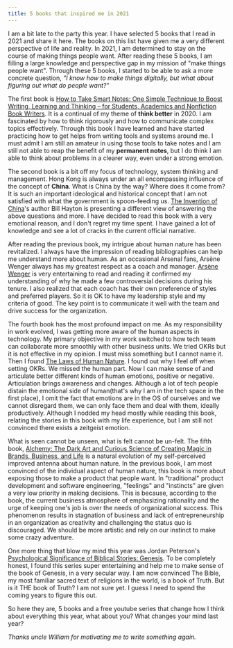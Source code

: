 ```yaml
---
title: 5 books that inspired me in 2021
---
```

I am a bit late to the party this year. I have selected 5 books that I read in 2021 and share it here. The books on this list have given me a very different perspective of life and reality. In 2021, I am determined to stay on the course of making things people want. After reading these 5 books, I am filling a large knowledge and perspective gap in my mission of "make things people want". Through these 5 books, I started to be able to ask a more concrete question, *"I know how to make things digitally, but what about figuring out what do people want?"*

The first book is [How to Take Smart Notes: One Simple Technique to Boost Writing, Learning and Thinking – for Students, Academics and Nonfiction Book Writers](https://www.amazon.com/How-Take-Smart-Notes-Nonfiction-ebook/dp/B06WVYW33Y). It is a continual of my theme of **think better** in 2020. I am fascinated by how to think rigorously and how to communicate complex topics effectively. Through this book I have learned and have started practicing how to get helps from writing tools and systems around me. I must admit I am still an amateur in using those tools to take notes and I am still not able to reap the benefit of my **permanent notes**, but I do think I am able to think about problems in a clearer way, even under a strong emotion.

The second book is a bit off my focus of technology, system thinking and management. Hong Kong is always under an all encompassing influence of the concept of **China**. What is China by the way? Where does it come from? It is such an important ideological and historical concept that I am not satisfied with what the government is spoon-feeding us. [The Invention of China](https://www.amazon.com/Invention-China-Bill-Hayton/dp/0300234821)'s author Bill Hayton is presenting a different view of answering the above questions and more. I have decided to read this book with a very emotional reason, and I don't regret my time spent. I have gained a lot of knowledge and see a lot of cracks in the current official narrative.

After reading the previous book, my intrigue about human nature has been revitalized. I always have the impression of reading bibliographies can help me understand more about human. As an occasional Arsenal fans, Arsène Wenger always has my greatest respect as a coach and manager. [Arsène Wenger](https://www.amazon.com/gp/product/B0876Q6S9V/) is very entertaining to read and reading it confirmed my understanding of why he made a few controversial decisions during his tenure. I also realized that each coach has their own preference of styles and preferred players. So it is OK to have my leadership style and my criteria of good. The key point is to communicate it well with the team and drive success for the organization.

The fourth book has the most profound impact on me. As my responsibility in work evolved, I was getting more aware of the human aspects in technology. My primary objective in my work switched to how tech team can collaborate more smoothly with other business units. We tried OKRs but it is not effective in my opinion. I must miss something but I cannot name it. Then I found [The Laws of Human Nature](https://www.amazon.com/Laws-Human-Nature-Robert-Greene-ebook/dp/B07C87SQ53/). I found out why I feel off when setting OKRs. We missed the human part. Now I can make sense of and articulate better different kinds of human emotions, positive or negative. Articulation brings awareness and changes. Although a lot of tech people distain the emotional side of human(that's why I am in the tech space in the first place), I omit the fact that emotions are in the OS of ourselves and we cannot disregard them, we can only face them and deal with them, ideally productively. Although I nodded my head mostly while reading this book, relating the stories in this book with my life experience, but I am still not convinced there exists a zeitgeist emotion.

What is seen cannot be unseen, what is felt cannot be un-felt. The fifth book, [Alchemy: The Dark Art and Curious Science of Creating Magic in Brands, Business, and Life](https://www.amazon.com/Alchemy-Curious-Science-Creating-Business/dp/006238841X) is a natural evolution of my self-perceived improved antenna about human nature. In the previous book, I am most convinced of the individual aspect of human nature, this book is more about exposing those to make a product that people want. In "traditional" product development and software engineering, "feelings" and "instincts" are given a very low priority in making decisions. This is because, according to the book, the current business atmosphere of emphasizing rationality and the urge of keeping one's job is over the needs of organizational success. This phenomenon results in stagnation of business and lack of entrepreneurship in an organization as creativity and challenging the status quo is discouraged. We should be more artistic and rely on our instinct to make some crazy adventure.

One more thing that blow my mind this year was Jordan Peterson's [Psychological Significance of Biblical Stories: Genesis](https://www.youtube.com/playlist?list=PL22J3VaeABQD_IZs7y60I3lUrrFTzkpat). To be completely honest, I found this series super entertaining and help me to make sense of the book of Genesis, in a very secular way. I am now convinced The Bible, my most familiar sacred text of religions in the world, is a book of Truth. But is it THE book of Truth? I am not sure yet. I guess I need to spend the coming years to figure this out.

So here they are, 5 books and a free youtube series that change how I think about everything this year, what about you? What changes your mind last year?

*Thanks uncle William for motivating me to write something again.*